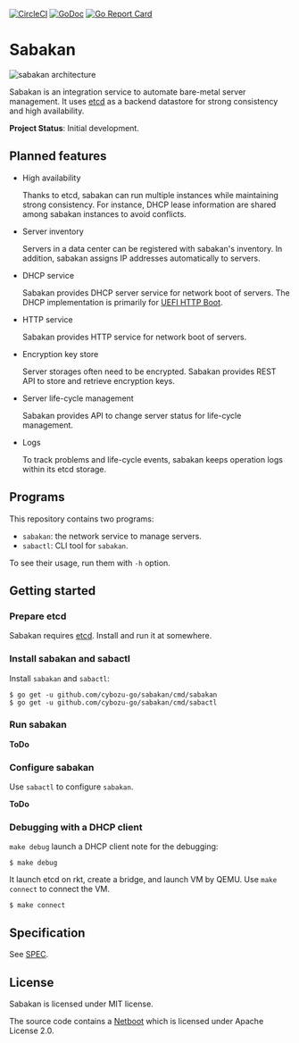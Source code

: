 [![CircleCI](https://circleci.com/gh/cybozu-go/sabakan.svg?style=svg)](https://circleci.com/gh/cybozu-go/sabakan)
[![GoDoc](https://godoc.org/github.com/cybozu-go/sabakan?status.svg)][godoc]
[![Go Report Card](https://goreportcard.com/badge/github.com/cybozu-go/sabakan)](https://goreportcard.com/report/github.com/cybozu-go/sabakan)

Sabakan
=======

![sabakan architecture](http://www.plantuml.com/plantuml/svg/TP3DIWCn58NtUOh32EukWtPNH4frqOMBWds1T7BxWvca93Tr8RwxYI4w3hZ9uhjVphd9AeeEaaQh0W-YtT4oEfR1OB0f2eSE7memMlHUHqOPtSt1_HmiCb2eCiZuTqTLdC4cro68B1-46lvKqwNMtWjUELpRJh-pc9lVjCFDo_buahLDh7wA7cfcSrhNFtmnvsK9vqtkBsUd_fOEOgUb3H65meWUMymIsfYUpLdwmAE_CafSJQPqcOhFcwSjRh7PxROu-82zzwBQ2xDOxYmHJqdA5_Q1luKLEvD6-mK0)
<!-- go to http://www.plantuml.com/plantuml/ and enter the above URL to edit the diagram. -->

Sabakan is an integration service to automate bare-metal server management.
It uses [etcd][] as a backend datastore for strong consistency and high availability.

**Project Status**: Initial development.

Planned features
----------------

* High availability

    Thanks to etcd, sabakan can run multiple instances while maintaining
    strong consistency.  For instance, DHCP lease information are shared
    among sabakan instances to avoid conflicts.

* Server inventory

    Servers in a data center can be registered with sabakan's inventory.
    In addition, sabakan assigns IP addresses automatically to servers.

* DHCP service

    Sabakan provides DHCP server service for network boot of servers.
    The DHCP implementation is primarily for [UEFI HTTP Boot][HTTPBoot].

* HTTP service

    Sabakan provides HTTP service for network boot of servers.

* Encryption key store

    Server storages often need to be encrypted.
    Sabakan provides REST API to store and retrieve encryption keys.

* Server life-cycle management

    Sabakan provides API to change server status for life-cycle management.

* Logs

    To track problems and life-cycle events, sabakan keeps operation logs
    within its etcd storage.

Programs
--------

This repository contains two programs:

* `sabakan`: the network service to manage servers.
* `sabactl`: CLI tool for `sabakan`.

To see their usage, run them with `-h` option.

Getting started
---------------

### Prepare etcd

Sabakan requires [etcd][].  Install and run it at somewhere.

### Install sabakan and sabactl

Install `sabakan` and `sabactl`:

```console
$ go get -u github.com/cybozu-go/sabakan/cmd/sabakan
$ go get -u github.com/cybozu-go/sabakan/cmd/sabactl
```

### Run sabakan

**ToDo**

### Configure sabakan

Use `sabactl` to configure `sabakan`.

**ToDo**

### Debugging with a DHCP client

`make debug` launch a DHCP client note for the debugging:

```console
$ make debug
```

It launch etcd on rkt, create a bridge, and launch VM by QEMU.  Use `make connect` to connect the VM.

```console
$ make connect
```

Specification
-------------

See [SPEC](SPEC.md).

License
-------

Sabakan is licensed under MIT license.

The source code contains a [Netboot](https://github.com/google/netboot) which is licensed under Apache License 2.0.

[godoc]: https://godoc.org/github.com/cybozu-go/sabakan
[etcd]: https://coreos.com/etcd/
[HTTPBoot]: https://github.com/tianocore/tianocore.github.io/wiki/HTTP-Boot
